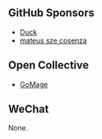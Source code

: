 ## GitHub Sponsors

<!-- START: GitHub Sponsors -->
-   [Duck](https://github.com/npvq)
-   [mateus sze cosenza](https://github.com/cosenza987)
<!-- END: GitHub Sponsors -->

## Open Collective

<!-- START: OpenCollective Contributors -->
-   [GoMage](https://opencollective.com/gomage)
<!-- END: OpenCollective Contributors -->

## WeChat

None.
